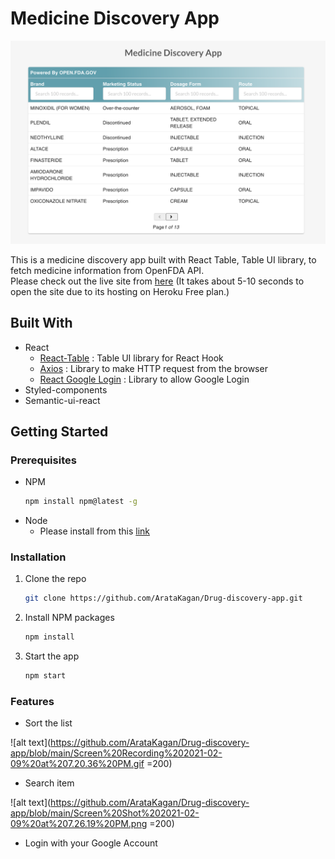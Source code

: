 # Medicine Discovery App

![alt text](https://github.com/ArataKagan/Drug-discovery-app/blob/main/Screen%20Shot%202021-02-09%20at%202.43.29%20PM.png) 

This is a medicine discovery app built with React Table, Table UI library, to fetch medicine information from OpenFDA API. <br/>
Please check out the live site from [here](https://drug-checker-app.herokuapp.com/) (It takes about 5-10 seconds to open the site due to its hosting on Heroku Free plan.)

## Built With
- React
  - [React-Table](https://react-table.tanstack.com/) : Table UI library for React Hook 
  - [Axios](https://www.npmjs.com/package/axios) : Library to make HTTP request from the browser 
  - [React Google Login](https://www.npmjs.com/package/react-google-login) : Library to allow Google Login 
- Styled-components 
- Semantic-ui-react

<!-- GETTING STARTED -->
## Getting Started

### Prerequisites
* NPM
  ```sh
  npm install npm@latest -g
  ```
* Node 
  - Please install from this [link](https://nodejs.org/en/) 
  
### Installation 

1. Clone the repo
   ```sh
   git clone https://github.com/ArataKagan/Drug-discovery-app.git
   ```
2. Install NPM packages
   ```sh
   npm install
   ```
3. Start the app
   ```sh
   npm start
   ```

### Features 

- Sort the list

![alt text](https://github.com/ArataKagan/Drug-discovery-app/blob/main/Screen%20Recording%202021-02-09%20at%207.20.36%20PM.gif =200) 

- Search item 

![alt text](https://github.com/ArataKagan/Drug-discovery-app/blob/main/Screen%20Shot%202021-02-09%20at%207.26.19%20PM.png =200)

- Login with your Google Account 

 
